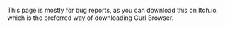 This page is mostly for bug reports, as you can download this on Itch.io, which is the preferred way of downloading Curl Browser.
